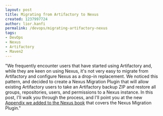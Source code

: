 ```yaml
---
layout: post
title: Migrating from Artifactory to Nexus
created: 1237997724
author: lior.kanfi
permalink: /devops/migrating-artifactory-nexus
tags:
- DevOps
- Nexus
- Artifactory
- Maven2
---
```

<p>&quot;We frequently encounter users that have started using Artifactory and, while they are keen on using Nexus, it's not very easy to migrate from Artifactory and configure Nexus as a drop-in replacement. We noticed this pattern, and decided to create a Nexus Migration Plugin that will allow existing Artifactory users to take an Artifactory backup ZIP and restore all groups, repositories, users, and permissions to a Nexus instance. In this post, I'll walk you through the process, and I'll point you at the new <a href="http://www.sonatype.com/books/nexus-book/reference/artifactory.html">Appendix we added to the Nexus book</a> that covers the Nexus Migration Plugin.&quot;</p>
